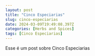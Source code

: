 ```yaml
---
layout: post
title: "Cinco Especiarias"
slug: cinco-especiarias
date: 2024-03-09T19:49:08.397Z
categories: [Herbs and Spices]
tags: [Cinco Especiarias]
---
```

Esse é um post sobre Cinco Especiarias